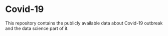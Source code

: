 # Covid-19
This repository contains the publicly available data about Covid-19 outbreak and the data science part of it.
